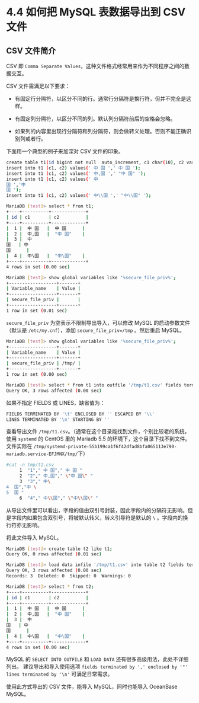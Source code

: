 # 4.4 如何把 MySQL 表数据导出到 CSV 文件



## CSV 文件简介

CSV 即 `Comma Separate Values`，这种文件格式经常用来作为不同程序之间的数据交互。

CSV 文件需满足以下要求：

* 有固定行分隔符，以区分不同的行。通常行分隔符是换行符，但并不完全是这样。

* 有固定列分隔符，以区分不同的列。默认列分隔符前后的空格会忽略。

* 如果列的内容里出现行分隔符和列分隔符，则会做转义处理。否则不能正确识别列或者行。

下面用一个典型的例子来加深对 CSV 文件的印象。

```bash
create table t1(id bigint not null  auto_increment, c1 char(10), c2 varchar(10), primary key(id));
insert into t1 (c1, c2) values(' 中 国 ',' 中 国 ');
insert into t1 (c1, c2) values(' 中,国 ',' "中 国" ');
insert into t1 (c1, c2) values(' 中
国 ','中
国 ');
insert into t1 (c1, c2) values(' 中\\国 ',' "中\\国" ');

MariaDB [test]> select * from t1;
+----+----------+-------------+
| id | c1       | c2          |
+----+----------+-------------+
|  1 |  中 国   |  中 国      |
|  2 |  中,国   |  "中 国"    |
|  3 |  中
国   | 中
国      |
|  4 |  中\国   |  "中\国"    |
+----+----------+-------------+
4 rows in set (0.00 sec)

MariaDB [test]> show global variables like '%secure_file_priv%';
+------------------+-------+
| Variable_name    | Value |
+------------------+-------+
| secure_file_priv |       |
+------------------+-------+
1 row in set (0.01 sec)
```

`secure_file_priv` 为空表示不限制导出导入，可以修改 MySQL 的启动参数文件（默认是 `/etc/my.cnf`），添加 `secure_file_priv=/tmp` 。然后重启 MySQL。

```bash
MariaDB [test]> show global variables like '%secure_file_priv%';
+------------------+-------+
| Variable_name    | Value |
+------------------+-------+
| secure_file_priv | /tmp/ |
+------------------+-------+
1 row in set (0.00 sec)

MariaDB [test]> select * from t1 into outfile '/tmp/t1.csv' fields terminated by ',' enclosed by '"' lines terminated by '\n' ;
Query OK, 3 rows affected (0.00 sec)
```

如果不指定 FIELDS 或 LINES，缺省值为：

```bash
FIELDS TERMINATED BY '\t' ENCLOSED BY '' ESCAPED BY '\\'
LINES TERMINATED BY '\n' STARTING BY ''
```

查看导出文件 `/tmp/t1.csv`。（通常在这个目录能找到文件，个别比较老的系统，使用 `systemd` 的 CentOS 里的 Mariadb 5.5 的环境下，这个目录下找不到文件。文件实际在 `/tmp/systemd-private-55b199ca1f6f42dfad8bfa065113e790-mariadb.service-EFJMNX/tmp/`下）

```bash
#cat -n tmp/t1.csv
     1  "1"," 中 国"," 中 国 "
     2  "2"," 中,国"," \"中 国\" "
     3  "3"," 中\
4  国","中 \
5  国 "
     6  "4"," 中\\国"," \"中\\国\" "
```

从导出文件里可以看出，字段的值由双引号封装，因此字段内的分隔符无影响。但是字段内如果包含双引号，将被默认转义，转义引导符是默认的 `\` 。字段内的换行符亦无影响。

将此文件导入 MySQL。

```bash
MariaDB [test]> create table t2 like t1;
Query OK, 0 rows affected (0.01 sec)

MariaDB [test]> load data infile '/tmp/t1.csv' into table t2 fields terminated by ',' enclosed by '"' lines terminated by '\n' ;
Query OK, 3 rows affected (0.00 sec)
Records: 3  Deleted: 0  Skipped: 0  Warnings: 0

MariaDB [test]> select * from t2;
+----+----------+-------------+
| id | c1       | c2          |
+----+----------+-------------+
|  1 |  中 国   |  中 国      |
|  2 |  中,国   |  "中 国"    |
|  3 |  中
国   | 中
国      |
|  4 |  中\国   |  "中\国"    |
+----+----------+-------------+
4 rows in set (0.00 sec)
```

MySQL 的 `SELECT INTO OUTFILE` 和 `LOAD DATA` 还有很多高级用法，此处不详细列出。
建议导出和导入使用选项 `fields terminated by ',' enclosed by '"' lines terminated by '\n'` 可满足日常需求。

使用此方式导出的 CSV 文件，能导入 MySQL，同时也能导入 OceanBase MySQL。
